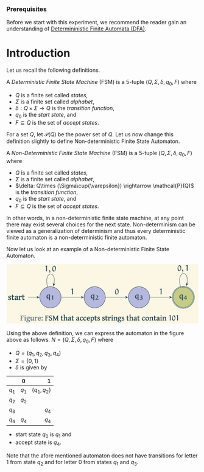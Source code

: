 ### Prerequisites

Before we start with this experiment, we recommend the reader gain an understanding of [Determininistic Finite Automata (DFA)](https://virtual-labs.github.io/exp-determinstic-finite-automaton-iiith/). 

<!-- A non-deterministic finite automaton (NFA) is an abstraction of a memory-less machine with transitions that need not be unique. A NFA either accepts or rejects a string by running through a sequence of states that are non-deterministically chosen upon reading the sequence of symbols in the given string. A language of a NFA is the set of all strings that are accepted by it. --->

# Introduction
Let us recall the following definitions.

A *Deterministic Finite State Machine* (FSM) is a $5$-tuple $(Q, \Sigma, \delta, q_0, F)$ where
- $Q$ is a finite set called *states*,
- $\Sigma$ is a finite set called *alphabet*,
- $\delta: Q\times \Sigma \rightarrow Q$ is the *transition function*,
- $q_0$ is the *start state*, and
- $F\subseteq Q$ is the set of *accept states*.

For a set $Q$, let $\mathcal{P}(Q)$ be the power set of $Q$. Let us now change this definition slightly to define Non-deterministic Finite State Automaton.

A *Non-Deterministic Finite State Machine* (FSM) is a $5$-tuple $(Q, \Sigma, \delta, q_0, F)$ where
- $Q$ is a finite set called *states*,
- $\Sigma$ is a finite set called *alphabet*,
- $\delta: Q\times (\Sigma\cup\{\varepsilon}) \rightarrow \mathcal{P}(Q)$ is the *transition function*,
- $q_0$ is the *start state*, and
- $F\subseteq Q$ is the set of *accept states*.

In other words, in a non-deterministic finite state machine, at any point there may exist several choices for the next state. Non-determinism can be viewed as a generalization of determinism and thus every deterministic finite automaton is a non-deterministic finite automaton.

Now let us look at an example of a Non-deterministic Finite State Automaton.

![Non-deterministic Finite State Automaton that accepts strings with 101](images/NFAexample1.png)

Using the above definition, we can express the automaton in the figure above as follows. $N= (Q, \Sigma, \delta, q_0, F)$ where
- $Q = (q_1, q_2, q_3, q_4)$
- $\Sigma = \{0,1\}$
- $\delta$ is given by

| | 0 | 1 |
| :--- | :---: | ---:|
| $q_1$ | $q_1$ | $\{q_1, q_2\}$ |
| $q_2$ | $q_2$ | |
| $q_3$ |  | $q_4$|
| $q_4$ | $q_4$ | $q_4$|

- start state $q_0$ is $q_1$ and
- accept state is $q_4$.

Note that the afore mentioned automaton does not have transitions for letter $1$ from state $q_2$ and for letter $0$ from states $q_1$ and $q_3$.

